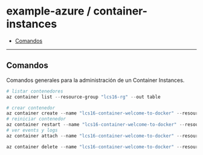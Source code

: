 # example-azure / container-instances

- [Comandos](#comandos)

---

## Comandos

Comandos generales para la administración de un Container Instances.

```powershell
# listar contenedores
az container list --resource-group "lcs16-rg" --out table
```

```powershell
# crear contenedor
az container create --name "lcs16-container-welcome-to-docker" --resource-group "lcs16-rg" --image "lusalas16/welcome-to-docker:latest" --dns-name-label "lcs16-container-welcome-to-docker" --ports 3000
# reiniciar contenedor
az container restart --name "lcs16-container-welcome-to-docker" --resource-group "lcs16-rg"
# ver events y logs
az container attach --name "lcs16-container-welcome-to-docker" --resource-group "lcs16-rg"
```

```powershell
az container delete --name "lcs16-container-welcome-to-docker" --resource-group "lcs16-rg" --yes
```
